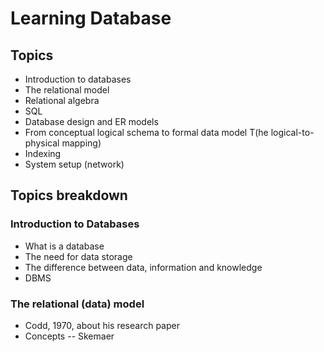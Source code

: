 # Learning Database

## Topics
- Introduction to databases
- The relational model
- Relational algebra
- SQL
- Database design and ER models
- From conceptual logical schema to formal data model T(he logical-to-physical mapping)
- Indexing
- System setup (network)

## Topics breakdown
### Introduction to Databases
- What is a database
- The need for data storage
- The difference between data, information and knowledge
- DBMS

### The relational (data) model
- Codd, 1970, about his research paper
- Concepts
-- Skemaer   


